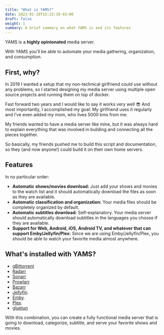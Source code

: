 ```yaml
---
title: "What is YAMS?"
date: 2023-01-10T15:23:19-03:00
draft: false
weight: 1
summary: A brief summary on what YAMS is and its features
---
```


YAMS is a **highly opinionated** media server.

With YAMS you'll be able to automate your media gathering, organization, and consumption.

## First, why?

In 2019 I wanted a setup that my non-technical girlfriend could use without any problems, so I started designing my media server using multiple open source projects and running them on top of docker.

Fast forward two years and I would like to say it works very well 😎 And most importantly, I accomplished my goal: My girlfriend uses it regularly and I've even added my mom, who lives 5000 kms from me.

My friends wanted to have a media server like mine, but it was always hard to explain everything that was involved in building and connecting all the pieces together.

So basically, my friends pushed me to build this script and documentation, so they (and now anyone!) could build it on their own home servers.

## Features

In no particular order:

- **Automatic shows/movies download:** Just add your shows and movies to the watch list and it should automatically download the files as soon as they are available.
- **Automatic classification and organization:** Your media files should be completely organized by default.
- **Automatic subtitles download:** Self-explanatory. Your media server should automatically download subtitles in the languages you choose if they are available.
- **Support for Web, Android, iOS, Android TV, and whatever that can support Emby/Jellyfin/Plex:** Since we are using Emby/Jellyfin/Plex, you should be able to watch your favorite media almost anywhere.


## What's installed with YAMS?

- [qBittorrent](https://www.qbittorrent.org/)
- [Radarr](https://radarr.video/)
- [Sonarr](https://sonarr.tv/)
- [Prowlarr](https://github.com/Prowlarr/Prowlarr)
- [Bazarr](https://www.bazarr.media/)
- [Jellyfin](https://jellyfin.org/).
- [Emby](https://emby.media/).
- [Plex](https://www.plex.tv/).
- [gluetun](https://github.com/qdm12/gluetun)

With this combination, you can create a fully functional media server that is going to download, categorize, subtitle, and serve your favorite shows and movies.

